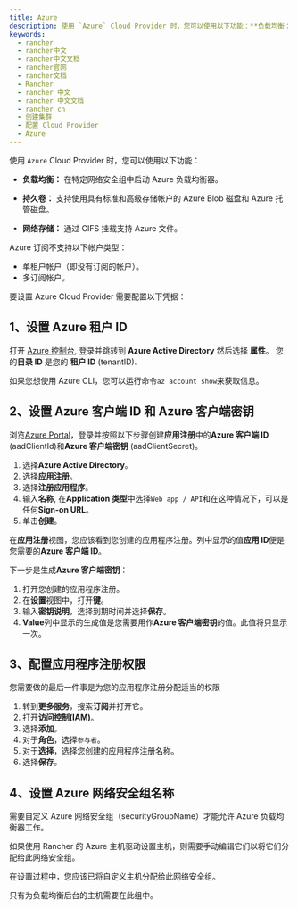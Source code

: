 ```yaml
---
title: Azure
description: 使用 `Azure` Cloud Provider 时，您可以使用以下功能：**负载均衡：** 在特定网络安全组中启动 Azure 负载均衡器。**持久卷：** 支持使用具有标准和高级存储帐户的 Azure Blob 磁盘和 Azure 托管磁盘。**网络存储：** 通过 CIFS 挂载支持 Azure 文件。Azure 订阅不支持以下帐户类型：单租户帐户（即没有订阅的帐户）。多订阅帐户。
keywords:
  - rancher
  - rancher中文
  - rancher中文文档
  - rancher官网
  - rancher文档
  - Rancher
  - rancher 中文
  - rancher 中文文档
  - rancher cn
  - 创建集群
  - 配置 Cloud Provider
  - Azure
---
```


使用 `Azure` Cloud Provider 时，您可以使用以下功能：

- **负载均衡：** 在特定网络安全组中启动 Azure 负载均衡器。

- **持久卷：** 支持使用具有标准和高级存储帐户的 Azure Blob 磁盘和 Azure 托管磁盘。

- **网络存储：** 通过 CIFS 挂载支持 Azure 文件。

Azure 订阅不支持以下帐户类型：

- 单租户帐户（即没有订阅的帐户）。
- 多订阅帐户。

要设置 Azure Cloud Provider 需要配置以下凭据：

## 1、设置 Azure 租户 ID

打开 [Azure 控制台](https://portal.azure.com), 登录并跳转到 **Azure Active Directory** 然后选择 **属性**。 您的**目录 ID** 是您的 **租户 ID** (tenantID).

如果您想使用 Azure CLI，您可以运行命令`az account show`来获取信息。

## 2、设置 Azure 客户端 ID 和 Azure 客户端密钥

浏览[Azure Portal](https://portal.azure.com)，登录并按照以下步骤创建**应用注册**中的**Azure 客户端 ID** (aadClientId)和**Azure 客户端密钥** (aadClientSecret)。

1. 选择**Azure Active Directory**。
1. 选择**应用注册**。
1. 选择**注册应用程序**。
1. 输入**名称**, 在**Application 类型**中选择`Web app / API`和在这种情况下，可以是任何**Sign-on URL**。
1. 单击**创建**。

在**应用注册**视图，您应该看到您创建的应用程序注册。列中显示的值**应用 ID**便是您需要的**Azure 客户端 ID**。

下一步是生成**Azure 客户端密钥**：

1. 打开您创建的应用程序注册。
1. 在**设置**视图中，打开**键**。
1. 输入**密钥说明**，选择到期时间并选择**保存**。
1. **Value**列中显示的生成值是您需要用作**Azure 客户端密钥**的值。此值将只显示一次。

## 3、配置应用程序注册权限

您需要做的最后一件事是为您的应用程序注册分配适当的权限

1. 转到**更多服务**，搜索**订阅**并打开它。
1. 打开**访问控制(IAM)**。
1. 选择**添加**。
1. 对于**角色**，选择`参与者`。
1. 对于**选择**，选择您创建的应用程序注册名称。
1. 选择**保存**。

## 4、设置 Azure 网络安全组名称

需要自定义 Azure 网络安全组（securityGroupName）才能允许 Azure 负载均衡器工作。

如果使用 Rancher 的 Azure 主机驱动设置主机，则需要手动编辑它们以将它们分配给此网络安全组。

在设置过程中，您应该已将自定义主机分配给此网络安全组。

只有为负载均衡后台的主机需要在此组中。
